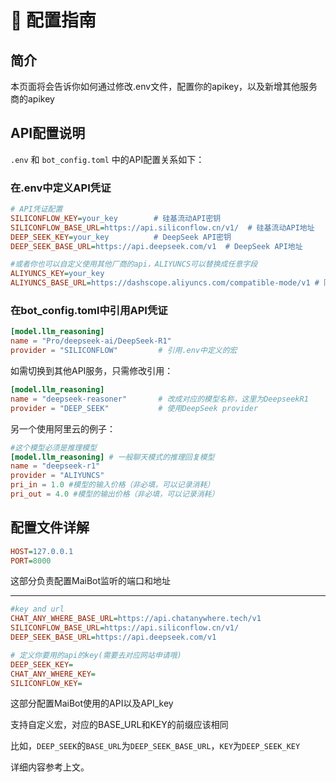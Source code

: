 # 🔧 配置指南

## 简介

本页面将会告诉你如何通过修改.env文件，配置你的apikey，以及新增其他服务商的apikey


## API配置说明

`.env` 和 `bot_config.toml` 中的API配置关系如下：

### 在.env中定义API凭证

```ini
# API凭证配置
SILICONFLOW_KEY=your_key        # 硅基流动API密钥
SILICONFLOW_BASE_URL=https://api.siliconflow.cn/v1/  # 硅基流动API地址
DEEP_SEEK_KEY=your_key          # DeepSeek API密钥
DEEP_SEEK_BASE_URL=https://api.deepseek.com/v1  # DeepSeek API地址

#或者你也可以自定义使用其他厂商的api，ALIYUNCS可以替换成任意字段
ALIYUNCS_KEY=your_key
ALIYUNCS_BASE_URL=https://dashscope.aliyuncs.com/compatible-mode/v1 # 阿里云API地址
```

### 在bot_config.toml中引用API凭证

```toml
[model.llm_reasoning]
name = "Pro/deepseek-ai/DeepSeek-R1"
provider = "SILICONFLOW"         # 引用.env中定义的宏
```

如需切换到其他API服务，只需修改引用：

```toml
[model.llm_reasoning]
name = "deepseek-reasoner"       # 改成对应的模型名称，这里为DeepseekR1
provider = "DEEP_SEEK"           # 使用DeepSeek provider
```

另一个使用阿里云的例子：

```toml
#这个模型必须是推理模型
[model.llm_reasoning] # 一般聊天模式的推理回复模型
name = "deepseek-r1"
provider = "ALIYUNCS"
pri_in = 1.0 #模型的输入价格（非必填，可以记录消耗）
pri_out = 4.0 #模型的输出价格（非必填，可以记录消耗）
```


## 配置文件详解

```ini
HOST=127.0.0.1
PORT=8000
```
这部分负责配置MaiBot监听的端口和地址

<hr class="custom_hr"/>

```ini
#key and url
CHAT_ANY_WHERE_BASE_URL=https://api.chatanywhere.tech/v1
SILICONFLOW_BASE_URL=https://api.siliconflow.cn/v1/
DEEP_SEEK_BASE_URL=https://api.deepseek.com/v1

# 定义你要用的api的key(需要去对应网站申请哦)
DEEP_SEEK_KEY=
CHAT_ANY_WHERE_KEY=
SILICONFLOW_KEY=

```
这部分配置MaiBot使用的API以及API_key

支持自定义宏，对应的BASE_URL和KEY的前缀应该相同

比如，`DEEP_SEEK`的`BASE_URL`为`DEEP_SEEK_BASE_URL`，`KEY`为`DEEP_SEEK_KEY`

详细内容参考上文。